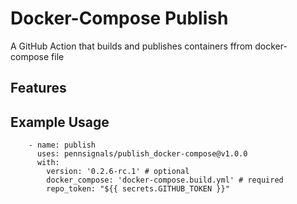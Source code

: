 # Docker-Compose Publish

A GitHub Action that builds and publishes containers ffrom docker-compose file
## Features



## Example Usage
```
    - name: publish
      uses: pennsignals/publish_docker-compose@v1.0.0
      with:
        version: '0.2.6-rc.1' # optional
        docker_compose: 'docker-compose.build.yml' # required
        repo_token: "${{ secrets.GITHUB_TOKEN }}"
```